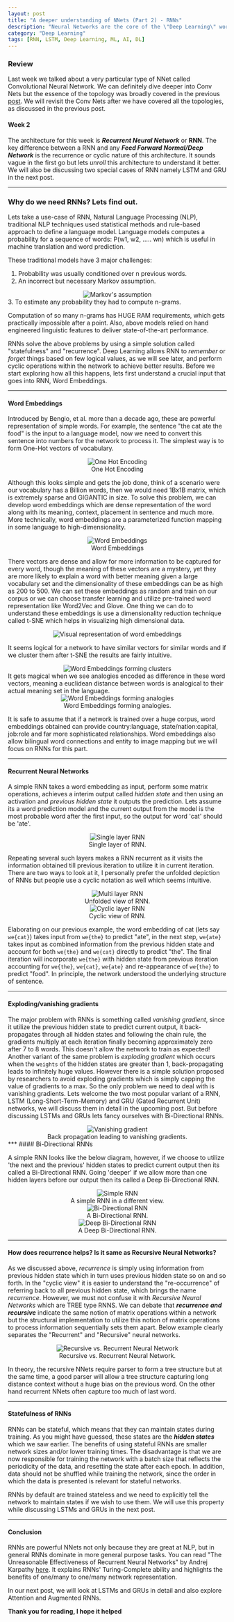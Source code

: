 ```yaml
---
layout: post
title: "A deeper understanding of NNets (Part 2) - RNNs"
description: "Neural Networks are the core of the \"Deep Learning\" world and beyond. Let's understand them one at a time. "
category: "Deep Learning"
tags: [RNN, LSTM, Deep Learning, ML, AI, DL]
---
```

### Review
Last week we talked about a very particular type of NNet called Convolutional Neural Network. We can definitely dive deeper into Conv Nets but the essence of the topology was broadly covered in the previous [post][1]. We will revisit the Conv Nets after we have covered all the topologies, as discussed in the previous post.

#### Week 2
The architecture for this week is ***Recurrent Neural Network*** or **RNN**. The key difference between a RNN and any ***Feed Forward Normal/Deep Network*** is the recurrence or cyclic nature of this architecture. It sounds vague in the first go but lets _unroll_ this architecture to understand it better. We will also be discussing two special cases of RNN namely LSTM and GRU in the next post.

***
### Why do we need RNNs? Lets find out.

Lets take a use-case of RNN, Natural Language Processing (NLP), traditional NLP techniques used statistical methods and rule-based approach to define a language model. Language models computes a probability for a sequence of words: P(w1, w2, ..... wn) which is useful in machine translation and word prediction.

These traditional models have 3 major challenges:
1. Probability was usually conditioned over n previous words.
2. An incorrect but necessary Markov assumption.
<center>
<img src="/assets/images/Markov.jpg" alt="Markov's assumption">
</center>
3. To estimate any probability they had to compute n-grams.

Computation of so many n-grams has HUGE RAM requirements, which gets practically impossible after a point. Also, above models relied on hand engineered linguistic features to deliver state-of-the-art performance.

RNNs solve the above problems by using a simple solution called "statefulness" and "recurrence". Deep Learning allows RNN to _remember_ or _forget_ things based on few logical values, as we will see later, and perform cyclic operations within the network to achieve better results. Before we start exploring how all this happens, lets first understand a crucial input that goes into RNN, Word Embeddings.

***
#### Word Embeddings
Introduced by Bengio, et al. more than a decade ago, these are powerful representation of simple words. For example, the sentence "the cat ate the food" is the input to a language model, now we need to convert this sentence into numbers for the network to process it. The simplest way is to form One-Hot vectors of vocabulary.
<center>
<img src="/assets/images/OHE.png" alt="One Hot Encoding">
<center>One Hot Encoding</center>
</center>

Although this looks simple and gets the job done, think of a scenario were our vocabulary has a Billion words, then we would need 1Bx1B matrix, which is extremely sparse and GIGANTIC in size. To solve this problem, we can develop word embeddings which are dense representation of the word along with its meaning, context, placement in sentence and much more. More technically, word embeddings are a parameterized function mapping in some language to high-dimensionality.
<center>
<img src="/assets/images/wordembed.png" alt="Word Embeddings">
<center>Word Embeddings</center>
</center>

There vectors are dense and allow for more information to be captured for every word, though the meaning of these vectors are a mystery, yet they are more likely to explain a word with better meaning given a large vocabulary set and the dimensionality of these embeddings can be as high as 200 to 500. We can set these embeddings as random and train on our corpus or we can choose transfer learning and utilize pre-trained word representation like Word2Vec and Glove. One thing we can do to understand these embeddings is use a dimensionality reduction technique called t-SNE which helps in visualizing high dimensional data.

<center>
<img src="/assets/images/t-SNE.png" alt="Visual representation of word embeddings">
</center>

It seems logical for a network to have similar vectors for similar words and if we cluster them after t-SNE the results are fairly intuitive.
<center>
<img src="/assets/images/wordembed2.png" alt="Word Embeddings forming clusters">
</center>
It gets magical when we see analogies encoded as difference in these word vectors, meaning a euclidean distance between words is analogical to their actual meaning set in the language.
<center>
<img src="/assets/images/wordembed3.png" alt="Word Embeddings forming analogies">
<center>Word Embeddings forming analogies.</center>
</center>

It is safe to assume that if a network is trained over a huge corpus, word embeddings obtained can provide country:language, state/nation:capital, job:role and far more sophisticated relationships. Word embeddings also allow bilingual word connections and entity to image mapping but we will focus on RNNs for this part.

***
#### Recurrent Neural Networks

A simple RNN takes a word embedding as input, perform some matrix operations, achieves a interim output called _hidden state_ and then using an activation and _previous hidden state_ it outputs the prediction. Lets assume its a word prediction model and the current output from the model is the most probable word after the first input, so the output for word 'cat' should be 'ate'.
<center>
<img src="/assets/images/RNNunfold1.png" alt="Single layer RNN">
<center>Single layer of RNN.</center>
</center>

Repeating several such layers makes a RNN recurrent as it visits the information obtained till previous iteration to utilize it in current iteration. There are two ways to look at it, I personally prefer the unfolded depiction of RNNs but people use a cyclic notation as well which seems intuitive.
<center>
<img src="/assets/images/RNNunfold2.png" alt="Multi layer RNN">
<center>Unfolded view of RNN.</center>
</center>
<center>
<img src="/assets/images/RNNcyclic.png" alt="Cyclic layer RNN">
<center>Cyclic view of RNN.</center>
</center>

Elaborating on our previous example, the word embedding of cat (lets say `we{cat}`) takes input from `we{the}` to predict "ate", in the next step, `we{ate}` takes input as combined information from the previous hidden state and account for both `we{the}` and `we{cat}` directly to predict "the". The final iteration will incorporate `we{the}` with hidden state from previous iteration accounting for `we{the}`, `we{cat}`, `we{ate}` and re-appearance of `we{the}` to predict "food". In principle, the network understood the underlying structure of sentence.

***
#### Exploding/vanishing gradients

The major problem with RNNs is something called _vanishing gradient_, since it utilize the previous hidden state to predict current output, it back-propagates through all hidden states and following the chain rule, the gradients multiply at each iteration finally becoming approximately zero after 7 to 8 words. This doesn't allow the network to train as expected! Another variant of the same problem is _exploding gradient_ which occurs when the `weights` of the hidden states are greater than 1, back-propagating leads to infinitely huge values. However there is a simple solution proposed by researchers to avoid exploding gradients which is simply capping the value of gradients to a max. So the only problem we need to deal with is vanishing gradients. Lets welcome the two most popular variant of a RNN, LSTM (Long-Short-Term-Memory) and GRU (Gated Recurrent Unit) networks, we will discuss them in detail in the upcoming post. But before discussing LSTMs and GRUs lets fancy ourselves with Bi-Directional RNNs.
<center>
<img src="/assets/images/vanishinggradient.png" alt="Vanishing gradient">
<center>Back propagation leading to vanishing gradients.</center>
</center>
***
#### Bi-Directional RNNs

A simple RNN looks like the below diagram, however, if we choose to utilize 'the next and the previous' hidden states to predict current output then its called a Bi-Directional RNN. Going 'deeper' if we allow more than one hidden layers before our output then its called a Deep Bi-Directional RNN.
<center>
<img src="/assets/images/UniRNN.png" alt="Simple RNN">
<center>A simple RNN in a different view.</center>
</center>
<center>
<img src="/assets/images/BiRNN.png" alt="Bi-Directional RNN">
<center>A Bi-Directional RNN.</center>
</center>
<center>
<img src="/assets/images/DeepBiRNN.png" alt="Deep Bi-Directional RNN">
<center>A Deep Bi-Directional RNN.</center>
</center>

***
#### How does recurrence helps? Is it same as Recursive Neural Networks?

As we discussed above, _recurrence_ is simply using information from previous hidden state which in turn uses previous hidden state so on and so forth. In the "cyclic view" it is easier to understand the "re-occurrence" of referring back to all previous hidden state, which brings the name _recurrence_. However, we must not confuse it with _Recursive Neural Networks_ which are TREE type RNNS. We can debate that ***recurrence and recursive*** indicate the same notion of matrix operations within a network but the structural implementation to utilize this notion of matrix operations to process information sequentially sets them apart. Below example clearly separates the "Recurrent" and "Recursive" neural networks.
<center>
<img src="/assets/images/RvsR.png" alt="Recursive vs. Recurrent Neural Network">
<center>Recursive vs. Recurrent Neural Network.</center>
</center>

In theory, the recursive NNets require parser to form a tree structure but at the same time, a good parser will allow a tree structure capturing long distance context without a huge bias on the previous word. On the other hand recurrent NNets often capture too much of last word.

***
#### Statefulness of RNNs
RNNs can be stateful, which means that they can maintain states during training. As you might have guessed, these states are the ***hidden states*** which we saw earlier. The benefits of using stateful RNNs are smaller network sizes and/or lower training times. The disadvantage is that we are now responsible for training the network with a batch size that reflects the periodicity of the data, and resetting the state after each epoch. In addition, data should not be shuffled while training the network, since the order in which the data is presented is relevant for stateful networks.

RNNs by default are trained stateless and we need to explicitly tell the network to maintain states if we wish to use them. We will use this property while discussing LSTMs and GRUs in the next post.


***
#### Conclusion

RNNs are powerful NNets not only because they are great at NLP, but in general RNNs dominate in more general purpose tasks. You can read "The Unreasonable Effectiveness of Recurrent Neural Networks" by Andrej Karpathy [here][2]. It explains RNNs' Turing-Complete ability and highlights the benefits of one/many to one/many network representation.

In our next post, we will look at LSTMs and GRUs in detail and also explore Attention and Augmented RNNs.

**Thank you for reading, I hope it helped**

[1]:https://prany.github.io/blog/deep%20learning/a-deeper-understanding-of-neural-network
[2]:https://karpathy.github.io/2015/05/21/rnn-effectiveness/
